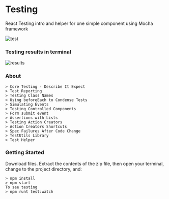 # Testing

React Testing intro and helper for one simple component using Mocha framework

![test](https://user-images.githubusercontent.com/13827656/31007414-3f8e20c0-a509-11e7-83b0-dcda24b4b789.jpg)

### Testing results in terminal

![results](https://user-images.githubusercontent.com/13827656/31011345-9009aab2-a516-11e7-82aa-0be0ebd00254.jpg)

### About

```
> Core Testing - Describe It Expect
> Test Reporting
> Testing Class Names
> Using beforeEach to Condense Tests
> Simulating Events
> Testing Controlled Components
> Form submit event
> Assertions with Lists
> Testing Action Creators
> Action Creators Shortcuts
> Spec Failures After Code Change
> TestUtils Library
> Test Helper
```

### Getting Started
Download files.  Extract the contents of the zip file, then open your terminal, change to the project directory, and:

```
> npm install
> npm start
To see testing
> npm runt test:watch
```
